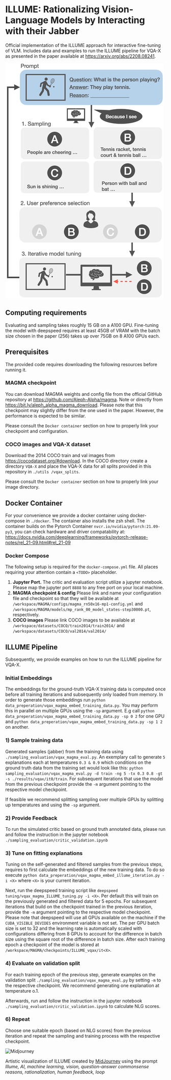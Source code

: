 # ILLUME: Rationalizing Vision-Language Models by Interacting with their Jabber

Official implementation of the ILLUME approach for interactive fine-tuning of VLM. Includes data and examples to
run the ILLUME pipeline for VQA-X as presented in the paper available at https://arxiv.org/abs/2208.08241.


![My Image](images/figure_readme.png)
## Computing requirements

Evaluating and sampling takes roughly 15 GB on a A100 GPU.
Fine-tuning the model with deepspeed requires at least 45GB of VRAM with the batch size chosen in the
paper (256) takes up over 75GB on 8 A100 GPUs each.

## Prerequisites

The provided code requires downloading the following resources before running it.

### MAGMA checkpoint
You can download MAGMA weights and config file from the official GitHub repository at https://github.com/Aleph-Alpha/magma.
Note or directly from https://bit.ly/aleph_alpha_magma_download. Please note that this checkpoint may
slightly differ from the one used in the paper. However, the performance is expected to be similar.

Please consult the ```Docker container``` section on how to properly link your checkpoint and configuration.

### COCO images and VQA-X dataset
Download the 2014 COCO train and val images from https://cocodataset.org/#download.
In the COCO directory create a directory ````VQA-X```` and place the VQA-X data for all splits provided in this repository
in ```./utils /vqax_splits```.

Please consult the ```Docker container``` section on how to properly link your image directory.

## Docker Container
For your convenience we provide a docker container using docker-compose in ```./docker```. The container also installs the zsh shell.
The container builds on the Pytorch Container ```nvcr.io/nvidia/pytorch:21.09-py3```, you can check hardware and driver compatability at: https://docs.nvidia.com/deeplearning/frameworks/pytorch-release-notes/rel_21-09.html#rel_21-09

### Docker Compose
The following setup is required for the ````docker-compose.yml```` file. All places requiring your attention contain a ```<TODO>``` placeholder.

 1. <b>Jupyter Port.</b> The critic and evaluation script utilize a jupyter notebook. Please map the jupyter port ````8888```` to any free port on your local machine.
 2. <b>MAGMA checkpoint & config</b> Please link and name your configuration file and checkpoint so that they will be available at ```/workspace/MAGMA/configs/magma_rn50x16-mp1-config.yml``` and ```/workspace/MAGMA/models/mp_rank_00_model_states-step30000.pt```, respectively.
 3. <b>COCO images</b> Please link COCO images to be available at ```/workspace/datasets/COCO/train2014/train2014/``` and ```/workspace/datasets/COCO/val2014/val2014/```

## ILLUME Pipeline
Subsequently, we provide examples on how to run the ILLUME pipeline for VQA-X.

### Initial Embeddings
The embeddings for the ground-truth VQA-X training data is computed once before all training iterations
and subsequently only loaded from memory. In order to generate those embeddings run ```python data_preperation/vqax_magma_embed_training_data.py```.
You may perform this in parallel on multiple GPUs using the ```-sp``` argument. E.g call ```python data_preperation/vqax_magma_embed_training_data.py -sp 0 2``` for one GPU and ```python data_preperation/vqax_magma_embed_training_data.py -sp 1 2``` on another.

### 1) Sample training data
Generated samples (jabber) from the training data using ```./sampling_evaluation/vqax_magma_eval.py```.
An exemplary call to generate ```5``` explanations each at temperatures ```0.3 & 0.9``` which conditions on the ground truth data from the training set would look like this:
```python sampling_evaluation/vqax_magma_eval.py -d train -ng 5 -tx 0.3 0.8 -gt -s ./results/vqax/it0/train```.
For subsequent iterations that use the model from the previous checkpoint provide the ```-m``` argument pointing to the respective model checkpoint.

If feasible we recommend splitting sampling over multiple GPUs by splitting up temperatures and using the ````-sp```` argument.

### 2) Provide Feedback
To run the simulated critic based on ground truth annotated data, please run and follow the instruction in the jupyter notebook
````./sampling_evaluation/critic_validation.ipynb````

### 3) Tune on fitting explanations
Tuning on the self-generated and filtered samples from the previous steps, requires to first calculate the embeddings
of the new training data. To do so execute ```python data_preperation/vqax_magma_embed_illume_iteration.py -i <X>``` where
```<X>``` is your current iteration.

Next, run the deepspeed training script like ```deepspeed tuning/vqax_magma_ILLUME_tuning.py -i <X>```. Per default this will train on
the previously generated and filtered data for 5 epochs. For subsequent iterations that build on the checkpoint trained in the previous iteration, provide the ```-m``` argument pointing to the respective model checkpoint.
Please note that deepspeed will use all GPUs available on the machine if the ````CUDA_VISIBLE_DEVIDES```` environment variable is not set.
The per GPU batch size is set to 32 and the learning rate is automatically scaled with configurations differing from 8 GPUs to account for the difference in batch size using the square root of the difference in batch size.
After each training epoch a checkpoint of the model is stored at ```/workspace/MAGMA/checkpoints/ILLUME_vqax/it<X>```.

### 4) Evaluate on validation split
For each training epoch of the previous step, generate examples on the validation split ```./sampling_evaluation/vqax_magma_eval.py```
by setting ```-m``` to the respective checkpoint. We recommend generating one explanation at temperature o.1.

Afterwards, run and follow the instruction in  the jupyter notebook
````./sampling_evaluation/critic_validation.ipynb```` to calculate NLG scores.


### 6) Repeat
Choose one suitable epoch (based on NLG scores) from the previous iteration and repeat the sampling and training process with the respective checkpoint.


![Midjourney](images/Patricks_Illume_AI_machine_learning_vision_question-answer_comm_400.png)

Artistic visualization of ILLUME created by [MidJourney](https://midjourney.gitbook.io/docs/) using the prompt <i>Illume, AI, machine learning, vision, question-answer commonsense reasons, rationalization, human feedback, loop</i>
